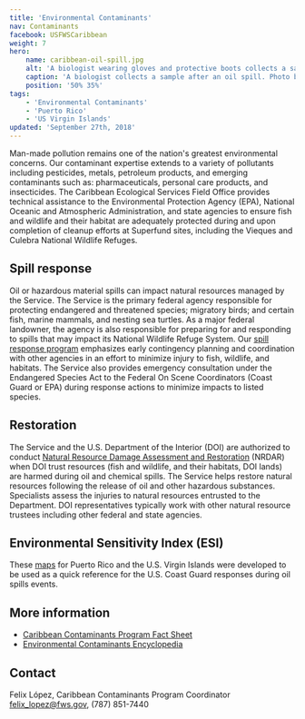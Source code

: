 ```yaml
---
title: 'Environmental Contaminants'
nav: Contaminants
facebook: USFWSCaribbean
weight: 7
hero:
    name: caribbean-oil-spill.jpg
    alt: 'A biologist wearing gloves and protective boots collects a sample after an oil spill.'
    caption: 'A biologist collects a sample after an oil spill. Photo by USFWS.'
    position: '50% 35%'
tags:
    - 'Environmental Contaminants'
    - 'Puerto Rico'
    - 'US Virgin Islands'
updated: 'September 27th, 2018'
---
```


Man-made pollution remains one of the nation's greatest environmental concerns. Our contaminant expertise extends to a variety of pollutants including pesticides, metals, petroleum products, and emerging contaminants such as: pharmaceuticals, personal care products, and insecticides. The Caribbean Ecological Services Field Office provides technical assistance to the Environmental Protection Agency (EPA), National Oceanic and Atmospheric Administration, and state agencies to ensure fish and wildlife and their habitat are adequately protected during and upon completion of cleanup efforts at Superfund sites, including the Vieques and Culebra National Wildlife Refuges.

## Spill response

Oil or hazardous material spills can impact natural resources managed by the Service. The Service is the primary federal agency responsible for protecting endangered and threatened species; migratory birds; and certain fish, marine mammals, and nesting sea turtles. As a major federal landowner, the agency is also responsible for preparing for and responding to spills that may impact its National Wildlife Refuge System. Our [spill response program](https://alaska.fws.gov/fisheries/contaminants/spill.htm) emphasizes early contingency planning and coordination with other agencies in an effort to minimize injury to fish, wildlife, and habitats. The Service also provides emergency consultation under the Endangered Species Act to the Federal On Scene Coordinators (Coast Guard or EPA) during response actions to minimize impacts to listed species.

## Restoration

The Service and the U.S. Department of the Interior (DOI) are authorized to conduct [Natural Resource Damage Assessment and Restoration](https://doi.gov/restoration) (NRDAR) when DOI trust resources (fish and wildlife, and their habitats, DOI lands) are harmed during oil and chemical spills. The Service helps restore natural resources following the release of oil and other hazardous substances. Specialists assess the injuries to natural resources entrusted to the Department. DOI representatives typically work with other natural resource trustees including other federal and state agencies.

## Environmental Sensitivity Index (ESI)

These [maps](/reading-room?q=Caribbean+environmental+sensitivity+index) for Puerto Rico and the U.S. Virgin Islands were developed to be used as a quick reference for the U.S. Coast Guard responses during oil spills events.

## More information

- [Caribbean Contaminants Program Fact Sheet](/pdf/fact-sheet/caribbean-contaminants.pdf)
- [Environmental Contaminants Encyclopedia](http://www.nature.nps.gov/hazardssafety/toxic/)

## Contact

Felix López, Caribbean Contaminants Program Coordinator
[felix_lopez@fws.gov](mailto:felix_lopez@fws.gov), (787) 851-7440
